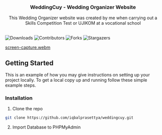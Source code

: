 <br/>
<p align="center">
  <h3 align="center">WeddingCuy - Wedding Organizer Website</h3>

  <p align="center">
    This Wedding Organizer website was created by me when carrying out a Skills Competition Test or UJIKOM at a vocational school
    <br/>
    <br/>
  </p>
</p>

![Downloads](https://img.shields.io/github/downloads/iqbalprasettya/weddingcuy/total) ![Contributors](https://img.shields.io/github/contributors/iqbalprasettya/weddingcuy?color=dark-green) ![Forks](https://img.shields.io/github/forks/iqbalprasettya/weddingcuy?style=social) ![Stargazers](https://img.shields.io/github/stars/iqbalprasettya/weddingcuy?style=social) 


[screen-capture.webm](https://github.com/iqbalprasettya/weddingcuy/assets/97178562/6ce26685-8a4b-4e06-a64f-2e2cf6eed0f3)




## Getting Started

This is an example of how you may give instructions on setting up your project locally.
To get a local copy up and running follow these simple example steps.

### Installation


1. Clone the repo

```sh
git clone https://github.com/iqbalprasettya/weddingcuy.git
```

2. Import Database to PHPMyAdmin





